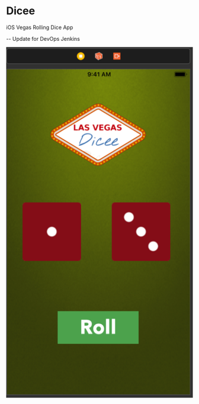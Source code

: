 # Dicee
iOS Vegas Rolling Dice App  

-- Update for DevOps Jenkins

![App](screenshot.png?raw=true "App Screenshot")
